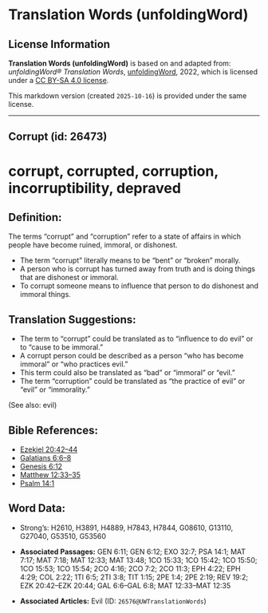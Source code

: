 # Translation Words (unfoldingWord)

## License Information

**Translation Words (unfoldingWord)** is based on and adapted from: _unfoldingWord® Translation Words_, [unfoldingWord](https://unfoldingword.org/utw), 2022, which is licensed under a [CC BY-SA 4.0 license](https://creativecommons.org/licenses/by-sa/4.0/legalcode.en).

This markdown version (created `2025-10-16`) is provided under the same license.



--------------------------------

## Corrupt (id: 26473)

corrupt, corrupted, corruption, incorruptibility, depraved
==========================================================

Definition:
-----------

The terms “corrupt” and “corruption” refer to a state of affairs in which people have become ruined, immoral, or dishonest.

* The term “corrupt” literally means to be “bent” or “broken” morally.
* A person who is corrupt has turned away from truth and is doing things that are dishonest or immoral.
* To corrupt someone means to influence that person to do dishonest and immoral things.

Translation Suggestions:
------------------------

* The term to “corrupt” could be translated as to “influence to do evil” or to “cause to be immoral.”
* A corrupt person could be described as a person “who has become immoral” or “who practices evil.”
* This term could also be translated as “bad” or “immoral” or “evil.”
* The term “corruption” could be translated as “the practice of evil” or “evil” or “immorality.”

(See also: evil)

Bible References:
-----------------

* [Ezekiel 20:42–44](https://ref.ly/Ezek20:42-Ezek20:44)
* [Galatians 6:6–8](https://ref.ly/Gal6:6-Gal6:8)
* [Genesis 6:12](https://ref.ly/Gen6:12)
* [Matthew 12:33–35](https://ref.ly/Matt12:33-Matt12:35)
* [Psalm 14:1](https://ref.ly/Ps14:1)

Word Data:
----------

* Strong’s: H2610, H3891, H4889, H7843, H7844, G08610, G13110, G27040, G53510, G53560

* **Associated Passages:** GEN 6:11; GEN 6:12; EXO 32:7; PSA 14:1; MAT 7:17; MAT 7:18; MAT 12:33; MAT 13:48; 1CO 15:33; 1CO 15:42; 1CO 15:50; 1CO 15:53; 1CO 15:54; 2CO 4:16; 2CO 7:2; 2CO 11:3; EPH 4:22; EPH 4:29; COL 2:22; 1TI 6:5; 2TI 3:8; TIT 1:15; 2PE 1:4; 2PE 2:19; REV 19:2; EZK 20:42–EZK 20:44; GAL 6:6–GAL 6:8; MAT 12:33–MAT 12:35
* **Associated Articles:** Evil (ID: `26576@UWTranslationWords`)

